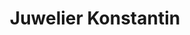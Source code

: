 ---
title: "Juwelier Konstantin"
url: /buchholz-in-der-nordheide/juwelier-konstantin/
shop: Schmuck
---